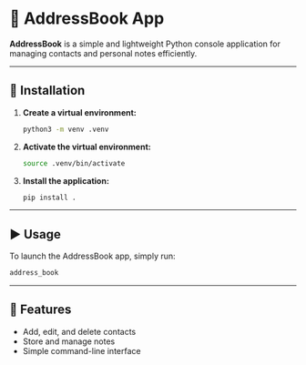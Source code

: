 # 📒 AddressBook App

**AddressBook** is a simple and lightweight Python console application for managing contacts and personal notes efficiently.

---

## 🚀 Installation

1. **Create a virtual environment:**

   ```bash
   python3 -m venv .venv
   ```

2. **Activate the virtual environment:**

   ```bash
   source .venv/bin/activate
   ```

3. **Install the application:**
   ```bash
   pip install .
   ```

---

## ▶️ Usage

To launch the AddressBook app, simply run:

```bash
address_book
```

---

## 📌 Features

- Add, edit, and delete contacts
- Store and manage notes
- Simple command-line interface

